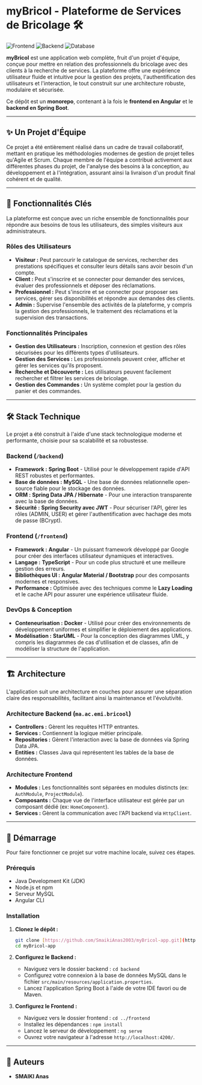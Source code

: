 # myBricol - Plateforme de Services de Bricolage 🛠️

![Frontend](https://img.shields.io/badge/Frontend-Angular-dd0031)
![Backend](https://img.shields.io/badge/Backend-Spring_Boot-6db33f)
![Database](https://img.shields.io/badge/Database-MySQL-4479a1)

**myBricol** est une application web complète, fruit d'un projet d'équipe, conçue pour mettre en relation des professionnels du bricolage avec des clients à la recherche de services. La plateforme offre une expérience utilisateur fluide et intuitive pour la gestion des projets, l'authentification des utilisateurs et l'interaction, le tout construit sur une architecture robuste, modulaire et sécurisée.

Ce dépôt est un **monorepo**, contenant à la fois le **frontend en Angular** et le **backend en Spring Boot**.

---

## ✨ Un Projet d'Équipe

Ce projet a été entièrement réalisé dans un cadre de travail collaboratif, mettant en pratique les méthodologies modernes de gestion de projet telles qu'Agile et Scrum. Chaque membre de l'équipe a contribué activement aux différentes phases du projet, de l'analyse des besoins à la conception, au développement et à l'intégration, assurant ainsi la livraison d'un produit final cohérent et de qualité.

---

## 🎯 Fonctionnalités Clés

La plateforme est conçue avec un riche ensemble de fonctionnalités pour répondre aux besoins de tous les utilisateurs, des simples visiteurs aux administrateurs.

### Rôles des Utilisateurs
* **Visiteur :** Peut parcourir le catalogue de services, rechercher des prestations spécifiques et consulter leurs détails sans avoir besoin d'un compte.
* **Client :** Peut s'inscrire et se connecter pour demander des services, évaluer des professionnels et déposer des réclamations.
* **Professionnel :** Peut s'inscrire et se connecter pour proposer ses services, gérer ses disponibilités et répondre aux demandes des clients.
* **Admin :** Supervise l'ensemble des activités de la plateforme, y compris la gestion des professionnels, le traitement des réclamations et la supervision des transactions.

### Fonctionnalités Principales
* **Gestion des Utilisateurs :** Inscription, connexion et gestion des rôles sécurisées pour les différents types d'utilisateurs.
* **Gestion des Services :** Les professionnels peuvent créer, afficher et gérer les services qu'ils proposent.
* **Recherche et Découverte :** Les utilisateurs peuvent facilement rechercher et filtrer les services de bricolage.
* **Gestion des Commandes :** Un système complet pour la gestion du panier et des commandes.

---

## 🛠️ Stack Technique

Le projet a été construit à l'aide d'une stack technologique moderne et performante, choisie pour sa scalabilité et sa robustesse.

### Backend (`/backend`)
* **Framework :** **Spring Boot** - Utilisé pour le développement rapide d'API REST robustes et performantes.
* **Base de données :** **MySQL** - Une base de données relationnelle open-source fiable pour le stockage des données.
* **ORM :** **Spring Data JPA / Hibernate** - Pour une interaction transparente avec la base de données.
* **Sécurité :** **Spring Security avec JWT** - Pour sécuriser l'API, gérer les rôles (ADMIN, USER) et gérer l'authentification avec hachage des mots de passe (BCrypt).

### Frontend (`/frontend`)
* **Framework :** **Angular** - Un puissant framework développé par Google pour créer des interfaces utilisateur dynamiques et interactives.
* **Langage :** **TypeScript** - Pour un code plus structuré et une meilleure gestion des erreurs.
* **Bibliothèques UI :** **Angular Material / Bootstrap** pour des composants modernes et responsives.
* **Performance :** Optimisée avec des techniques comme le **Lazy Loading** et le cache API pour assurer une expérience utilisateur fluide.

### DevOps & Conception
* **Conteneurisation :** **Docker** - Utilisé pour créer des environnements de développement uniformes et simplifier le déploiement des applications.
* **Modélisation :** **StarUML** - Pour la conception des diagrammes UML, y compris les diagrammes de cas d'utilisation et de classes, afin de modéliser la structure de l'application.

---

## 🏗️ Architecture

L'application suit une architecture en couches pour assurer une séparation claire des responsabilités, facilitant ainsi la maintenance et l'évolutivité.

### Architecture Backend (`ma.ac.emi.bricool`)
* **Controllers :** Gèrent les requêtes HTTP entrantes.
* **Services :** Contiennent la logique métier principale.
* **Repositories :** Gèrent l'interaction avec la base de données via Spring Data JPA.
* **Entities :** Classes Java qui représentent les tables de la base de données.

### Architecture Frontend
* **Modules :** Les fonctionnalités sont séparées en modules distincts (ex: `AuthModule`, `ProjectModule`).
* **Composants :** Chaque vue de l'interface utilisateur est gérée par un composant dédié (ex: `HomeComponent`).
* **Services :** Gèrent la communication avec l'API backend via `HttpClient`.

---

## 🚀 Démarrage

Pour faire fonctionner ce projet sur votre machine locale, suivez ces étapes.

### Prérequis
* Java Development Kit (JDK)
* Node.js et npm
* Serveur MySQL
* Angular CLI

### Installation

1.  **Clonez le dépôt :**
    ```bash
    git clone [https://github.com/SmaikiAnas2003/myBricol-app.git](https://github.com/SmaikiAnas2003/myBricol-app.git)
    cd myBricol-app
    ```

2.  **Configurez le Backend :**
    * Naviguez vers le dossier backend : `cd backend`
    * Configurez votre connexion à la base de données MySQL dans le fichier `src/main/resources/application.properties`.
    * Lancez l'application Spring Boot à l'aide de votre IDE favori ou de Maven.

3.  **Configurez le Frontend :**
    * Naviguez vers le dossier frontend : `cd ../frontend`
    * Installez les dépendances : `npm install`
    * Lancez le serveur de développement : `ng serve`
    * Ouvrez votre navigateur à l'adresse `http://localhost:4200/`.

---

## 👥 Auteurs

* **SMAIKI Anas**
